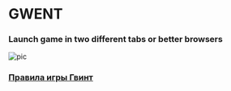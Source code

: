 # GWENT

### Launch game in two different tabs or better browsers

![pic](https://igra74.ru/upload/new/Dogs_playing_poker/the-coolidge-dogs.jpg)


### [Правила игры Гвинт](https://www.youtube.com/watch?v=QpChgKSVkDM)


